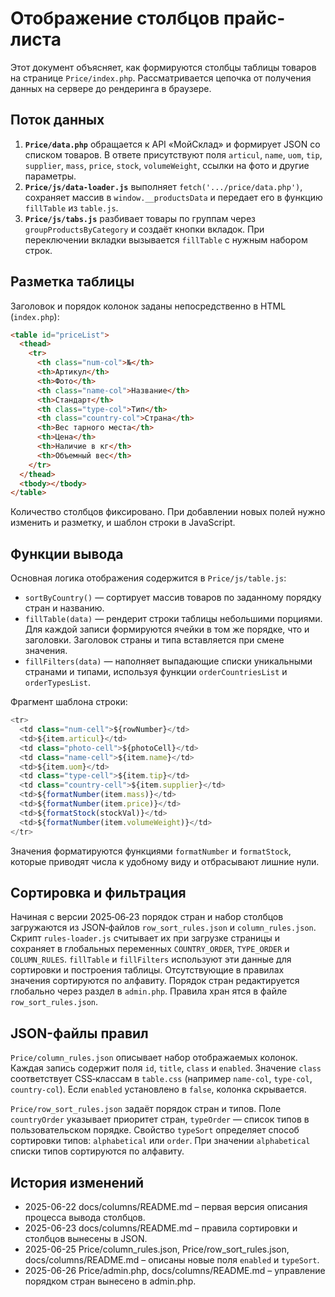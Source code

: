 # Отображение столбцов прайс-листа

Этот документ объясняет, как формируются столбцы таблицы товаров на странице `Price/index.php`. Рассматривается цепочка от получения данных на сервере до рендеринга в браузере.

## Поток данных

1. **`Price/data.php`** обращается к API «МойСклад» и формирует JSON со списком товаров. В ответе присутствуют поля `articul`, `name`, `uom`, `tip`, `supplier`, `mass`, `price`, `stock`, `volumeWeight`, ссылки на фото и другие параметры.
2. **`Price/js/data-loader.js`** выполняет `fetch('.../price/data.php')`, сохраняет массив в `window.__productsData` и передает его в функцию `fillTable` из `table.js`.
3. **`Price/js/tabs.js`** разбивает товары по группам через `groupProductsByCategory` и создаёт кнопки вкладок. При переключении вкладки вызывается `fillTable` с нужным набором строк.

## Разметка таблицы

Заголовок и порядок колонок заданы непосредственно в HTML (`index.php`):

```html
<table id="priceList">
  <thead>
    <tr>
      <th class="num-col">№</th>
      <th>Артикул</th>
      <th>Фото</th>
      <th class="name-col">Название</th>
      <th>Стандарт</th>
      <th class="type-col">Тип</th>
      <th class="country-col">Страна</th>
      <th>Вес тарного места</th>
      <th>Цена</th>
      <th>Наличие в кг</th>
      <th>Объемный вес</th>
    </tr>
  </thead>
  <tbody></tbody>
</table>
```

Количество столбцов фиксировано. При добавлении новых полей нужно изменить и разметку, и шаблон строки в JavaScript.

## Функции вывода

Основная логика отображения содержится в `Price/js/table.js`:

- `sortByCountry()` — сортирует массив товаров по заданному порядку стран и названию.
- `fillTable(data)` — рендерит строки таблицы небольшими порциями. Для каждой записи формируются ячейки в том же порядке, что и заголовки. Заголовок страны и типа вставляется при смене значения.
- `fillFilters(data)` — наполняет выпадающие списки уникальными странами и типами, используя функции `orderCountriesList` и `orderTypesList`.

Фрагмент шаблона строки:

```javascript
<tr>
  <td class="num-cell">${rowNumber}</td>
  <td>${item.articul}</td>
  <td class="photo-cell">${photoCell}</td>
  <td class="name-cell">${item.name}</td>
  <td>${item.uom}</td>
  <td class="type-cell">${item.tip}</td>
  <td class="country-cell">${item.supplier}</td>
  <td>${formatNumber(item.mass)}</td>
  <td>${formatNumber(item.price)}</td>
  <td>${formatStock(stockVal)}</td>
  <td>${formatNumber(item.volumeWeight)}</td>
</tr>
```

Значения форматируются функциями `formatNumber` и `formatStock`, которые приводят числа к удобному виду и отбрасывают лишние нули.

## Сортировка и фильтрация

Начиная с версии 2025‑06‑23 порядок стран и набор столбцов загружаются из
JSON‑файлов `row_sort_rules.json` и `column_rules.json`. Скрипт `rules-loader.js`
считывает их при загрузке страницы и сохраняет в глобальных переменных
`COUNTRY_ORDER`, `TYPE_ORDER` и `COLUMN_RULES`. `fillTable` и `fillFilters`
используют эти данные для сортировки и построения таблицы. Отсутствующие в
правилах значения сортируются по алфавиту.
Порядок стран редактируется глобально через раздел в `admin.php`. Правила хран
ятся в файле `row_sort_rules.json`.

## JSON-файлы правил

`Price/column_rules.json` описывает набор отображаемых колонок. Каждая запись
содержит поля `id`, `title`, `class` и `enabled`. Значение `class` соответствует
CSS‑классам в `table.css` (например `name-col`, `type-col`, `country-col`). Если
`enabled` установлено в `false`, колонка скрывается.

`Price/row_sort_rules.json` задаёт порядок стран и типов. Поле `countryOrder`
указывает приоритет стран, `typeOrder` — список типов в пользовательском
порядке. Свойство `typeSort` определяет способ сортировки типов: `alphabetical`
или `order`. При значении `alphabetical` списки типов сортируются по алфавиту.

## История изменений

- 2025-06-22 docs/columns/README.md – первая версия описания процесса вывода столбцов.
- 2025-06-23 docs/columns/README.md – правила сортировки и столбцов вынесены в JSON.
- 2025-06-25 Price/column_rules.json, Price/row_sort_rules.json, docs/columns/README.md – описаны новые поля `enabled` и `typeSort`.
- 2025-06-26 Price/admin.php, docs/columns/README.md – управление порядком стран вынесено в admin.php.
